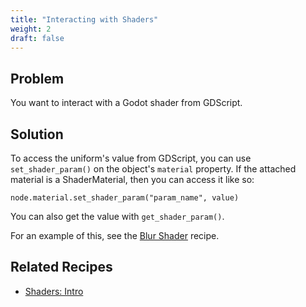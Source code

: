 ```yaml
---
title: "Interacting with Shaders"
weight: 2
draft: false
---
```


## Problem

You want to interact with a Godot shader from GDScript.

## Solution

To access the uniform's value from GDScript, you can use `set_shader_param()` on the object's `material` property. If the attached material is a ShaderMaterial, then you can access it like so:

```gdscript
node.material.set_shader_param("param_name", value)
```

You can also get the value with `get_shader_param()`.

For an example of this, see the [Blur Shader](/godot_recipes/shaders/blur/) recipe.

## Related Recipes

- [Shaders: Intro](/godot_recipes/shaders/intro/)